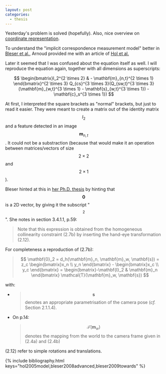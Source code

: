 ```yaml
---
layout: post
categories:
  - thesis
---
```


Yesterday's problem is solved (hopefully). Also, nice overview on [coordinate representation](http://paulfurgale.info/news/2014/6/9/representing-robot-pose-the-good-the-bad-and-the-ugly).

To understand the "implicit correspondence measurement model" better in [Bleser et al.](#bleser2008advanced), Arnoud provided me with an article of [Hol et al.](#hol2005model)

Later it seemed that I was confused about the equation itself as well.  I will reproduce the equation again, together with all dimensions as superscripts:

$$
\begin{bmatrix}I_2^{2 \times 2} & - \mathbf{m}_{n,t}^{2 \times 1} \end{bmatrix}^{2 \times 3} 
Q_{cs}^{3 \times 3}(Q_{sw,t}^{3 \times 3}(\mathbf{m}_{w,t}^{3 \times 1} - \mathbf{s}_{w,t}^{3 \times 1}) - \mathbf{c}_s^{3 \times 1})
$$

At first, I interpreted the square brackets as "normal" brackets, but just to read it easier.  They were meant to create a matrix out of the identity matrix $$I_2$$ and a feature detected in an image $$\mathbf{m}_{n,t}$$.  It could not be a substraction (because that would make it an operation between matrices/vectors of size $$2 \times 2$$ and $$2 \times 1$$).

Bleser hinted at this in [her Ph.D. thesis](#bleser2009towards) by hinting that $$\mathbf{0}$$ is a 2D vector, by giving it the subscript "$$_2$$".  She notes in section 3.4.1.1, p.59:

> Note that this expression is obtained from the homogeneous collinearity constraint (2.7b) by inserting the hand-eye transformation (2.12).

For completeness a reproduction of (2.7b):

> $$
> \mathbf{0}_2 = d_h(\mathbf{m}_n, \mathbf{m}_w, \mathbf{s}) = z_c \begin{bmatrix}x_n \\ y_n \end{bmatrix} - \begin{bmatrix}x_c \\ y_c \end{bmatrix} = \begin{bmatrix}-\mathbf{I}_2 & \mathbf{m}_n \end{bmatrix} \mathcal{T}(\mathbf{m}_w, \mathbf{s})
> $$

with:

* > $$\mathbf{s}$$ denotes an appropriate parametrisation of the camera pose (_cf._ Section 2.1.1.4).
* On p.14:

  > $$\mathcal{T}(\mathbf{m}_w)$$ denotes the mapping from the world to the camera frame given in (2.4a) and (2.4b)

(2.12) refer to simple rotations and translations.

{% include bibliography.html keys="hol2005model,bleser2008advanced,bleser2009towards" %}
